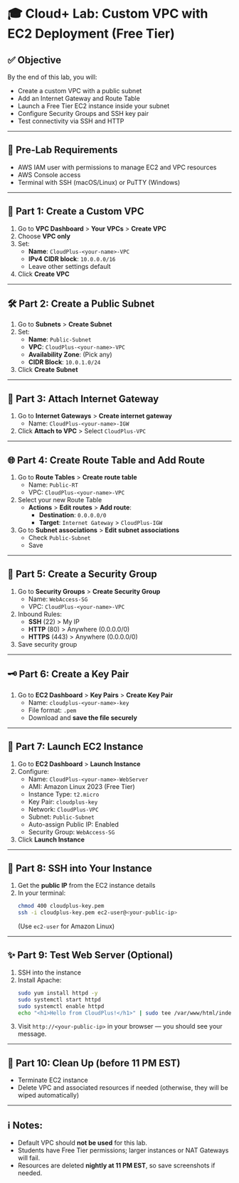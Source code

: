 
# 🎓 Cloud+ Lab: Custom VPC with EC2 Deployment (Free Tier)

## ✅ **Objective**
By the end of this lab, you will:
- Create a custom VPC with a public subnet
- Add an Internet Gateway and Route Table
- Launch a Free Tier EC2 instance inside your subnet
- Configure Security Groups and SSH key pair
- Test connectivity via SSH and HTTP

---

## 📝 **Pre-Lab Requirements**
- AWS IAM user with permissions to manage EC2 and VPC resources
- AWS Console access
- Terminal with SSH (macOS/Linux) or PuTTY (Windows)

---

## 📘 Part 1: Create a Custom VPC

1. Go to **VPC Dashboard** > **Your VPCs** > **Create VPC**
2. Choose **VPC only**
3. Set:
   - **Name**: `CloudPlus-<your-name>-VPC`
   - **IPv4 CIDR block**: `10.0.0.0/16`
   - Leave other settings default
4. Click **Create VPC**

---

## 🛠️ Part 2: Create a Public Subnet

1. Go to **Subnets** > **Create Subnet**
2. Set:
   - **Name**: `Public-Subnet`
   - **VPC**: `CloudPlus-<your-name>-VPC`
   - **Availability Zone**: (Pick any)
   - **CIDR Block**: `10.0.1.0/24`
3. Click **Create Subnet**

---

## 🔌 Part 3: Attach Internet Gateway

1. Go to **Internet Gateways** > **Create internet gateway**
   - Name: `CloudPlus-<your-name>-IGW`
2. Click **Attach to VPC** > Select `CloudPlus-VPC`

---

## 🌐 Part 4: Create Route Table and Add Route

1. Go to **Route Tables** > **Create route table**
   - Name: `Public-RT`
   - VPC: `CloudPlus-<your-name>-VPC`
2. Select your new Route Table
   - **Actions** > **Edit routes** > **Add route**:
     - **Destination**: `0.0.0.0/0`
     - **Target**: `Internet Gateway` > `CloudPlus-IGW`
3. Go to **Subnet associations** > **Edit subnet associations**
   - Check `Public-Subnet`
   - Save

---

## 🔐 Part 5: Create a Security Group

1. Go to **Security Groups** > **Create Security Group**
   - Name: `WebAccess-SG`
   - VPC: `CloudPlus-<your-name>-VPC`
2. Inbound Rules:
   - **SSH** (22) > My IP
   - **HTTP** (80) > Anywhere (0.0.0.0/0)
   - **HTTPS** (443) > Anywhere (0.0.0.0/0)
3. Save security group

---

## 🗝️ Part 6: Create a Key Pair

1. Go to **EC2 Dashboard** > **Key Pairs** > **Create Key Pair**
   - Name: `cloudplus-<your-name>-key`
   - File format: `.pem`
   - Download and **save the file securely**

---

## 🚀 Part 7: Launch EC2 Instance

1. Go to **EC2 Dashboard** > **Launch Instance**
2. Configure:
   - Name: `CloudPlus-<your-name>-WebServer`
   - AMI: Amazon Linux 2023 (Free Tier)
   - Instance Type: `t2.micro`
   - Key Pair: `cloudplus-key`
   - Network: `CloudPlus-VPC`
   - Subnet: `Public-Subnet`
   - Auto-assign Public IP: Enabled
   - Security Group: `WebAccess-SG`
3. Click **Launch Instance**

---

## 🧩 Part 8: SSH into Your Instance

1. Get the **public IP** from the EC2 instance details
2. In your terminal:
   ```bash
   chmod 400 cloudplus-key.pem
   ssh -i cloudplus-key.pem ec2-user@<your-public-ip>
   ```
   (Use `ec2-user` for Amazon Linux)

---

## ✨ Part 9: Test Web Server (Optional)

1. SSH into the instance
2. Install Apache:
   ```bash
   sudo yum install httpd -y
   sudo systemctl start httpd
   sudo systemctl enable httpd
   echo "<h1>Hello from CloudPlus!</h1>" | sudo tee /var/www/html/index.html
   ```
3. Visit `http://<your-public-ip>` in your browser — you should see your message.

---

## 🧹 Part 10: Clean Up (before 11 PM EST)
- Terminate EC2 instance
- Delete VPC and associated resources if needed (otherwise, they will be wiped automatically)

---

## ℹ️ Notes:
- Default VPC should **not be used** for this lab.
- Students have Free Tier permissions; larger instances or NAT Gateways will fail.
- Resources are deleted **nightly at 11 PM EST**, so save screenshots if needed.
